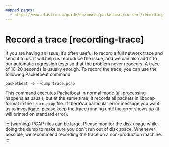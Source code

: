 ```yaml
---
mapped_pages:
  - https://www.elastic.co/guide/en/beats/packetbeat/current/recording-trace.html
---
```


# Record a trace [recording-trace]

If you are having an issue, it’s often useful to record a full network trace and send it to us. It will help us reproduce the issue, and we can also add it to our automatic regression tests so that the problem never reoccurs. A trace of 10-20 seconds is usually enough. To record the trace, you can use the following Packetbeat command:

```shell
packetbeat -e --dump trace.pcap
```

This command executes Packetbeat in normal mode (all processing happens as usual), but at the same time, it records all packets in libpcap format in the `trace.pcap` file. If there’s a particular error message you want us to investigate, please keep the trace running until the error shows up (it will printed on standard error).

::::{warning}
PCAP files can be large. Please monitor the disk usage while doing the dump to make sure you don’t run out of disk space. Whenever possible, we recommend recording the trace on a non-production machine.
::::


